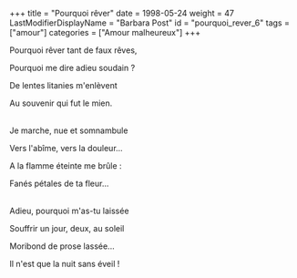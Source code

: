 +++
title = "Pourquoi rêver"
date = 1998-05-24
weight = 47
LastModifierDisplayName = "Barbara Post"
id = "pourquoi_rever_6"
tags = ["amour"]
categories = ["Amour malheureux"]
+++

Pourquoi rêver tant de faux rêves,

Pourquoi me dire adieu soudain ?

De lentes litanies m'enlèvent

Au souvenir qui fut le mien.

 \
Je marche, nue et somnambule

Vers l'abîme, vers la douleur...

A la flamme éteinte me brûle :

Fanés pétales de ta fleur...

 \
Adieu, pourquoi m'as-tu laissée

Souffrir un jour, deux, au soleil

Moribond de prose lassée...

Il n'est que la nuit sans éveil !
